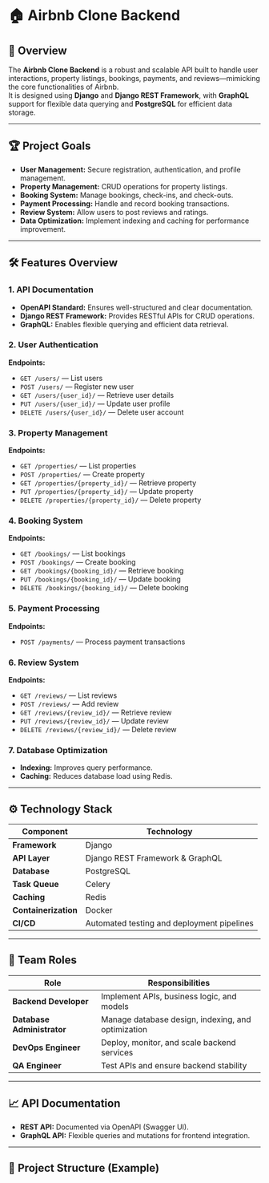 # 🏠 Airbnb Clone Backend

## 🚀 Overview

The **Airbnb Clone Backend** is a robust and scalable API built to handle user interactions, property listings, bookings, payments, and reviews—mimicking the core functionalities of Airbnb.  
It is designed using **Django** and **Django REST Framework**, with **GraphQL** support for flexible data querying and **PostgreSQL** for efficient data storage.

---

## 🏆 Project Goals

- **User Management:** Secure registration, authentication, and profile management.  
- **Property Management:** CRUD operations for property listings.  
- **Booking System:** Manage bookings, check-ins, and check-outs.  
- **Payment Processing:** Handle and record booking transactions.  
- **Review System:** Allow users to post reviews and ratings.  
- **Data Optimization:** Implement indexing and caching for performance improvement.

---

## 🛠️ Features Overview

### 1. API Documentation
- **OpenAPI Standard:** Ensures well-structured and clear documentation.  
- **Django REST Framework:** Provides RESTful APIs for CRUD operations.  
- **GraphQL:** Enables flexible querying and efficient data retrieval.

### 2. User Authentication
**Endpoints:**
- `GET /users/` — List users  
- `POST /users/` — Register new user  
- `GET /users/{user_id}/` — Retrieve user details  
- `PUT /users/{user_id}/` — Update user profile  
- `DELETE /users/{user_id}/` — Delete user account

### 3. Property Management
**Endpoints:**
- `GET /properties/` — List properties  
- `POST /properties/` — Create property  
- `GET /properties/{property_id}/` — Retrieve property  
- `PUT /properties/{property_id}/` — Update property  
- `DELETE /properties/{property_id}/` — Delete property

### 4. Booking System
**Endpoints:**
- `GET /bookings/` — List bookings  
- `POST /bookings/` — Create booking  
- `GET /bookings/{booking_id}/` — Retrieve booking  
- `PUT /bookings/{booking_id}/` — Update booking  
- `DELETE /bookings/{booking_id}/` — Delete booking

### 5. Payment Processing
**Endpoints:**
- `POST /payments/` — Process payment transactions

### 6. Review System
**Endpoints:**
- `GET /reviews/` — List reviews  
- `POST /reviews/` — Add review  
- `GET /reviews/{review_id}/` — Retrieve review  
- `PUT /reviews/{review_id}/` — Update review  
- `DELETE /reviews/{review_id}/` — Delete review

### 7. Database Optimization
- **Indexing:** Improves query performance.  
- **Caching:** Reduces database load using Redis.

---

## ⚙️ Technology Stack

| Component | Technology |
|------------|-------------|
| **Framework** | Django |
| **API Layer** | Django REST Framework & GraphQL |
| **Database** | PostgreSQL |
| **Task Queue** | Celery |
| **Caching** | Redis |
| **Containerization** | Docker |
| **CI/CD** | Automated testing and deployment pipelines |

---

## 👥 Team Roles

| Role | Responsibilities |
|------|------------------|
| **Backend Developer** | Implement APIs, business logic, and models |
| **Database Administrator** | Manage database design, indexing, and optimization |
| **DevOps Engineer** | Deploy, monitor, and scale backend services |
| **QA Engineer** | Test APIs and ensure backend stability |

---

## 📈 API Documentation

- **REST API:** Documented via OpenAPI (Swagger UI).  
- **GraphQL API:** Flexible queries and mutations for frontend integration.

---

## 🧱 Project Structure (Example)

